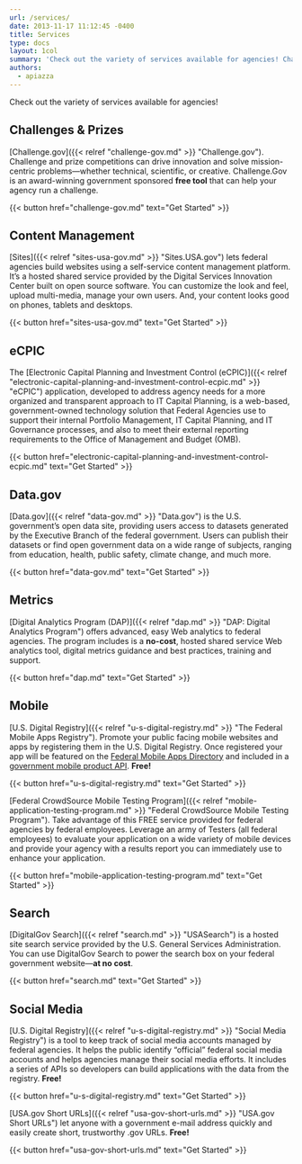 ```yaml
---
url: /services/
date: 2013-11-17 11:12:45 -0400
title: Services
type: docs
layout: 1col
summary: 'Check out the variety of services available for agencies! Challenges & Prizes Challenge.gov. Challenge and prize competitions can drive innovation and solve mission-centric problems&mdash;whether technical, scientific, or creative. Challenge.Gov is an award-winning government sponsored free tool that can help your agency run a challenge. Get Started Content Management Sites lets federal agencies build websites using a'
authors:
  - apiazza
---
```


Check out the variety of services available for agencies!

## Challenges & Prizes

[Challenge.gov]({{< relref "challenge-gov.md" >}} "Challenge.gov"). Challenge and prize competitions can drive innovation and solve mission-centric problems—whether technical, scientific, or creative. Challenge.Gov is an award-winning government sponsored **free tool** that can help your agency run a challenge.

{{< button href="challenge-gov.md" text="Get Started" >}}

## Content Management

[Sites]({{< relref "sites-usa-gov.md" >}} "Sites.USA.gov") lets federal agencies build websites using a self-service content management platform. It’s a hosted shared service provided by the Digital Services Innovation Center built on open source software. You can customize the look and feel, upload multi-media, manage your own users. And, your content looks good on phones, tablets and desktops.

{{< button href="sites-usa-gov.md" text="Get Started" >}}

## eCPIC

The [Electronic Capital Planning and Investment Control (eCPIC)]({{< relref "electronic-capital-planning-and-investment-control-ecpic.md" >}} "eCPIC") application, developed to address agency needs for a more organized and transparent approach to IT Capital Planning, is a web-based, government-owned technology solution that Federal Agencies use to support their internal Portfolio Management, IT Capital Planning, and IT Governance processes, and also to meet their external reporting requirements to the Office of Management and Budget (OMB).

{{< button href="electronic-capital-planning-and-investment-control-ecpic.md" text="Get Started" >}}

## Data.gov

[Data.gov]({{< relref "data-gov.md" >}} "Data.gov") is the U.S. government’s open data site, providing users access to datasets generated by the Executive Branch of the federal government. Users can publish their datasets or find open government data on a wide range of subjects, ranging from education, health, public safety, climate change, and much more.

{{< button href="data-gov.md" text="Get Started" >}}

## Metrics

[Digital Analytics Program (DAP)]({{< relref "dap.md" >}} "DAP: Digital Analytics Program") offers advanced, easy Web analytics to federal agencies. The program includes is a **no-cost**, hosted shared service Web analytics tool, digital metrics guidance and best practices, training and support.

{{< button href="dap.md" text="Get Started" >}}

## Mobile

[U.S. Digital Registry]({{< relref "u-s-digital-registry.md" >}} "The Federal Mobile Apps Registry"). Promote your public facing mobile websites and apps by registering them in the U.S. Digital Registry. Once registered your app will be featured on the [Federal Mobile Apps Directory](http://www.usa.gov/mobileapps.shtml) and included in a [government mobile product API](https://socialmobileregistry.WHATEVER/#swagger-api-docs). **Free!**

{{< button href="u-s-digital-registry.md" text="Get Started" >}}

[Federal CrowdSource Mobile Testing Program]({{< relref "mobile-application-testing-program.md" >}} "Federal CrowdSource Mobile Testing Program"). Take advantage of this FREE service provided for federal agencies by federal employees. Leverage an army of Testers (all federal employees) to evaluate your application on a wide variety of mobile devices and provide your agency with a results report you can immediately use to enhance your application.

{{< button href="mobile-application-testing-program.md" text="Get Started" >}}

## Search

[DigitalGov Search]({{< relref "search.md" >}} "USASearch") is a hosted site search service provided by the U.S. General Services Administration. You can use DigitalGov Search to power the search box on your federal government website—**at no cost**.

{{< button href="search.md" text="Get Started" >}}

## Social Media

[U.S. Digital Registry]({{< relref "u-s-digital-registry.md" >}} "Social Media Registry") is a tool to keep track of social media accounts managed by federal agencies. It helps the public identify “official” federal social media accounts and helps agencies manage their social media efforts. It includes a series of APIs so developers can build applications with the data from the registry. **Free!**

{{< button href="u-s-digital-registry.md" text="Get Started" >}}

[USA.gov Short URLs]({{< relref "usa-gov-short-urls.md" >}} "USA.gov Short URLs") let anyone with a government e-mail address quickly and easily create short, trustworthy .gov URLs. **Free!**

{{< button href="usa-gov-short-urls.md" text="Get Started" >}}
